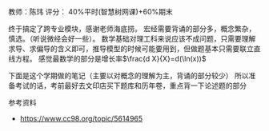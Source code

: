 教师：陈玮
评分： 40%平时(智慧树网课)+60%期末

终于搞定了跨专业模块，感谢老师海底捞。
宏经需要背诵的部分多，概念繁杂，慎选。（听说微经会好一些）。
数学基础对理工科来说应该不成问题，只需要理解求导、求偏导的含义即可，推导模型的时候可能要用到，但做题基本只需要联立直线方程。
感觉最数学的部分是增长率$\frac{d X}{X}=d(\ln(x))$


下面是这个学期做的笔记（主要以对概念的理解为主，背诵的部分较少） 
所以准备考试的话，考前最好去文印店买下题库和历年卷，重点背一下论述题的部分

参考资料
-  https://www.cc98.org/topic/5614965




